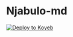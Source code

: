 # Njabulo-md

[![Deploy to Koyeb](https://www.koyeb.com/static/images/deploy/button.svg)](https://app.koyeb.com/deploy?name=ollama&type=docker&image=ollama%2Follama&command=serve&instance_type=gpu-nvidia-rtx-4000-sff-ada&regions=eu&instances_min=0&ports=11434%3Bhttp%3B%2F&hc_protocol%5B11434%5D=tcp&hc_grace_period%5B11434%5D=5&hc_interval%5B11434%5D=30&hc_restart_limit%5B11434%5D=3&hc_timeout%5B11434%5D=5&hc_path%5B11434%5D=%2F&hc_method%5B11434%5D=get)
